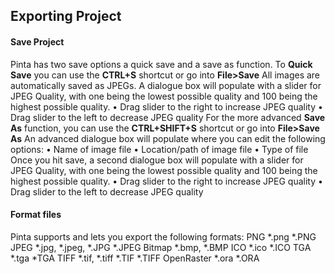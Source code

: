 ## Exporting Project
#### Save Project
Pinta has two save options a quick save and a save as function.
To **Quick Save** you can use the **CTRL+S** shortcut or go into **File>Save** All images are automatically saved as JPEGs. A dialogue box will populate with a slider for JPEG Quality, with one being the lowest possible quality and 100 being the highest possible quality. 
•	Drag slider to the right to increase JPEG quality
•	Drag slider to the left to decrease JPEG quality
For the more advanced **Save As** function, you can use the **CTRL+SHIFT+S** shortcut or go into **File>Save As** An advanced dialogue box will populate where you can edit the following options:
•	Name of image file
•	Location/path of image file
•	Type of file
Once you hit save, a second dialogue box will populate with a slider for JPEG Quality, with one being the lowest possible quality and 100 being the highest possible quality. 
•	Drag slider to the right to increase JPEG quality
•	Drag slider to the left to decrease JPEG quality

#### Format files
Pinta supports and lets you export the following formats:
PNG	*.png *.PNG
JPEG	*.jpg, *.jpeg, *.JPG *.JPEG
Bitmap	*.bmp, *.BMP
ICO	*.ico *.ICO
TGA	*.tga *TGA
TIFF	*.tif, *.tiff *.TIF *.TIFF
OpenRaster 	*.ora *.ORA
